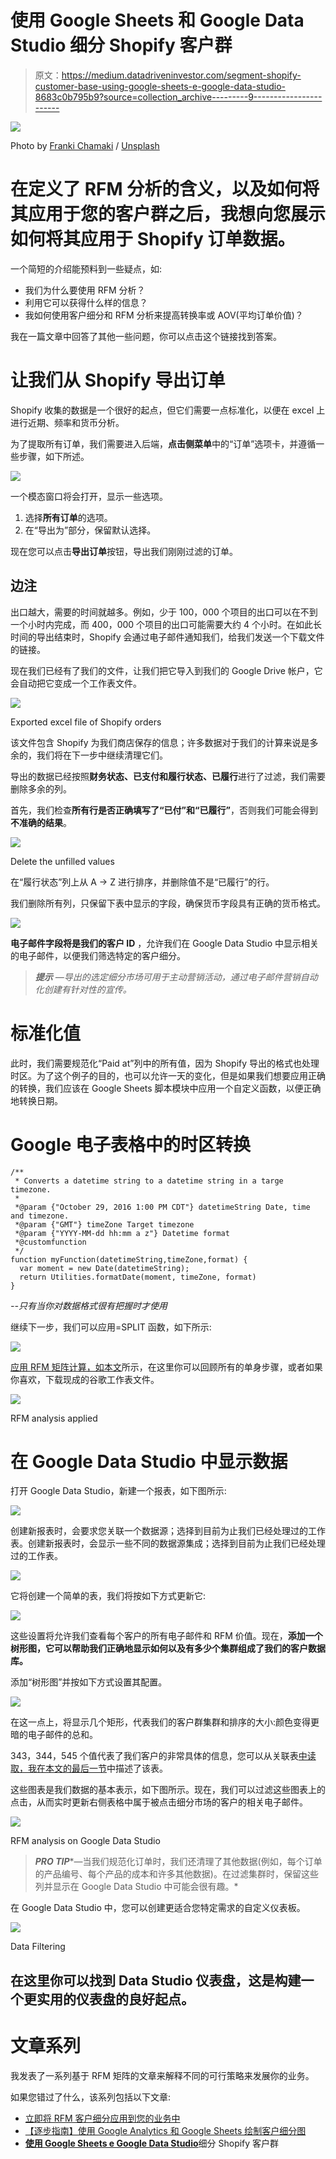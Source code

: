 # 使用 Google Sheets 和 Google Data Studio 细分 Shopify 客户群

> 原文：<https://medium.datadriveninvestor.com/segment-shopify-customer-base-using-google-sheets-e-google-data-studio-8683c0b795b9?source=collection_archive---------9----------------------->

![](img/5565e9852876d220183ae679978d4915.png)

Photo by [Franki Chamaki](https://unsplash.com/@franki?utm_source=ghost&utm_medium=referral&utm_campaign=api-credit) / [Unsplash](https://unsplash.com/?utm_source=ghost&utm_medium=referral&utm_campaign=api-credit)

# 在定义了 RFM 分析的含义，以及如何将其应用于您的客户群之后，我想向您展示如何将其应用于 Shopify 订单数据。

一个简短的介绍能预料到一些疑点，如:

*   我们为什么要使用 RFM 分析？
*   利用它可以获得什么样的信息？
*   我如何使用客户细分和 RFM 分析来提高转换率或 AOV(平均订单价值)？

我在一篇文章中回答了其他一些问题，你可以点击这个链接找到答案。

# 让我们从 Shopify 导出订单

Shopify 收集的数据是一个很好的起点，但它们需要一点标准化，以便在 excel 上进行近期、频率和货币分析。

为了提取所有订单，我们需要进入后端，**点击侧菜单**中的“订单”选项卡，并遵循一些步骤，如下所述。

![](img/b31d08f05316c777927b3a9936ec438b.png)

一个模态窗口将会打开，显示一些选项。

1.  选择**所有订单**的选项。
2.  在“导出为”部分，保留默认选择。

现在您可以点击**导出订单**按钮，导出我们刚刚过滤的订单。

## 边注

出口越大，需要的时间就越多。例如，少于 100，000 个项目的出口可以在不到一个小时内完成，而 400，000 个项目的出口可能需要大约 4 个小时。在如此长时间的导出结束时，Shopify 会通过电子邮件通知我们，给我们发送一个下载文件的链接。

现在我们已经有了我们的文件，让我们把它导入到我们的 Google Drive 帐户，它会自动把它变成一个工作表文件。

![](img/6ed830c343dca42140c1ccc02a05b95e.png)

Exported excel file of Shopify orders

该文件包含 Shopify 为我们商店保存的信息；许多数据对于我们的计算来说是多余的，我们将在下一步中继续清理它们。

导出的数据已经按照**财务状态、已支付和履行状态、已履行**进行了过滤，我们需要删除多余的列。

首先，我们检查**所有行是否正确填写了“已付”和“已履行”**，否则我们可能会得到**不准确的结果**。

![](img/9c401ce5edb63e5e19f8c659194171ab.png)

Delete the unfilled values

在“履行状态”列上从 A → Z 进行排序，并删除值不是“已履行”的行。

我们删除所有列，只保留下表中显示的字段，确保货币字段具有正确的货币格式。

![](img/a67626f92844f16c9377311b38f7ece3.png)

**电子邮件字段将是我们的客户 ID** ，允许我们在 Google Data Studio 中显示相关的电子邮件，以便我们筛选特定的客户细分。

> ***提示*** *—导出的选定细分市场可用于主动营销活动，通过电子邮件营销自动化创建有针对性的宣传。*

# 标准化值

此时，我们需要规范化“Paid at”列中的所有值，因为 Shopify 导出的格式也处理时区。为了这个例子的目的，也可以允许一天的变化，但是如果我们想要应用正确的转换，我们应该在 Google Sheets 脚本模块中应用一个自定义函数，以便正确地转换日期。

# Google 电子表格中的时区转换

```
/**
 * Converts a datetime string to a datetime string in a targe timezone.
 *
 *@param {"October 29, 2016 1:00 PM CDT"} datetimeString Date, time and timezone.
 *@param {"GMT"} timeZone Target timezone
 *@param {"YYYY-MM-dd hh:mm a z"} Datetime format
 *@customfunction
 */
function myFunction(datetimeString,timeZone,format) {
  var moment = new Date(datetimeString);
  return Utilities.formatDate(moment, timeZone, format)
}
```

*--只有当你对数据格式很有把握时才使用*

继续下一步，我们可以应用=SPLIT 函数，如下所示:

![](img/748df9866a7aad1c6e5aed93e3ab4e25.png)

[应用 RFM 矩阵计算，如本文](https://alexgenovese.it/customer-journey-segmentation-using-google-analytics-and-gsheets/)所示，在这里你可以回顾所有的单身步骤，或者如果你喜欢，下载现成的谷歌工作表文件。

![](img/8c3d9e3a6d9dd7d3349820333b49bf53.png)

RFM analysis applied

# 在 Google Data Studio 中显示数据

打开 Google Data Studio，新建一个报表，如下图所示:

![](img/aa5508560176879965f1c93f174a11c2.png)

创建新报表时，会要求您关联一个数据源；选择到目前为止我们已经处理过的工作表。创建新报表时，会显示一些不同的数据源集成；选择到目前为止我们已经处理过的工作表。

![](img/a1c0a64e526b1400fbe3912f8c8fb2fb.png)

它将创建一个简单的表，我们将按如下方式更新它:

![](img/0fb9090a68f87d4c12950361efd8fc56.png)

这些设置将允许我们查看每个客户的所有电子邮件和 RFM 价值。现在，**添加一个树形图，它可以帮助我们正确地显示如何以及有多少个集群组成了我们的客户数据库。**

添加“树形图”并按如下方式设置其配置。

![](img/dca3b86cf27bf0f6d7f4c73d119e3611.png)

在这一点上，将显示几个矩形，代表我们的客户群集群和排序的大小:颜色变得更暗的电子邮件的总和。

343，344，545 个值代表了我们客户的非常具体的信息，您可以从关联表[中读取，我在本文的最后一节](https://alexgenovese.it/applying-rfm-customer-segmentation-to-your-business-right-now/)中描述了该表。

这些图表是我们数据的基本表示，如下图所示。现在，我们可以过滤这些图表上的点击，从而实时更新右侧表格中属于被点击细分市场的客户的相关电子邮件。

![](img/98c4b461cec7e418949942ed3fc99bfa.png)

RFM analysis on Google Data Studio

> ***PRO TIP****—当我们规范化订单时，我们还清理了其他数据(例如，每个订单的产品编号、每个产品的成本和许多其他数据)。在过滤集群时，保留这些列并显示在 Google Data Studio 中可能会很有趣。*

在 Google Data Studio 中，您可以创建更适合您特定需求的自定义仪表板。

![](img/197722119e481cda9a2b96ffdae41c47.png)

Data Filtering

## 在这里你可以找到 Data Studio 仪表盘，这是构建一个更实用的仪表盘的良好起点。

# 文章系列

我发表了一系列基于 RFM 矩阵的文章来解释不同的可行策略来发展你的业务。

如果您错过了什么，该系列包括以下文章:

*   [立即将 RFM 客户细分应用到您的业务中](https://alexgenovese.it/how-to-apply-rfm-customer-segments-your-business/)
*   [【逐步指南】使用 Google Analytics 和 Google Sheets 绘制客户细分图](https://alexgenovese.it/customer-journey-segmentation-using-google-analytics-and-gsheets/)
*   [**使用 Google Sheets e Google Data Studio**](https://alexgenovese.it/segment-shopify-customer-base-using-google-sheets-e-google-data-studio/)细分 Shopify 客户群